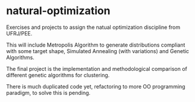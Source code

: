 # natural-optimization
Exercises and projects to assign the natual optimization discipline from UFRJ/PEE.

This will include Metropolis Algorithm to generate distributions compliant with some target shape, Simulated Annealing (with variations) and Genetic Algorithms.

The final project is the implementation and methodological comparison of different genetic algorithms for clustering.

There is much duplicated code yet, refactoring to more OO programming paradigm, to solve this is pending. 